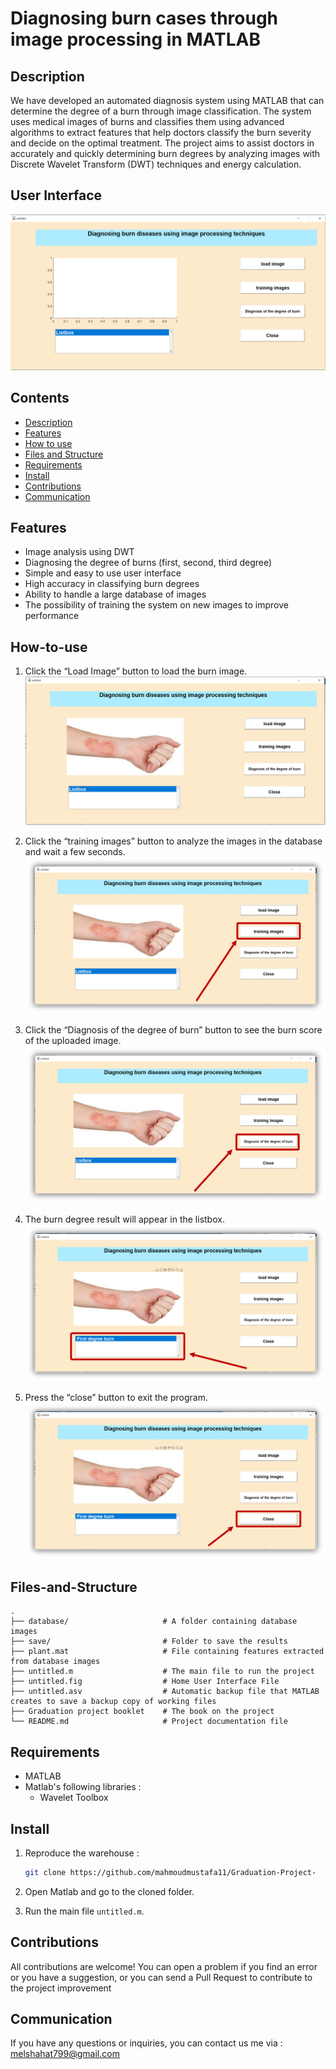 # Diagnosing burn cases through image processing in MATLAB

## Description

We have developed an automated diagnosis system using MATLAB that can determine the degree of a burn through image classification. The system uses medical images of burns and classifies them using advanced algorithms to extract features that help doctors classify the burn severity and decide on the optimal treatment. The project aims to assist doctors in accurately and quickly determining burn degrees by analyzing images with Discrete Wavelet Transform (DWT) techniques and energy calculation.

## User Interface

![User Interface](./imgs/interface.PNG)

## Contents

- [Description](#Description)
- [Features](#Features)
- [How to use](#How-to-use)
- [Files and Structure](#Files-and-Structure)
- [Requirements](#Requirements)
- [Install](#Install)
- [Contributions](#Contributions)
- [Communication](#Communication)

## Features

- Image analysis using DWT
- Diagnosing the degree of burns (first, second, third degree)
- Simple and easy to use user interface
- High accuracy in classifying burn degrees
- Ability to handle a large database of images
- The possibility of training the system on new images to improve performance

## How-to-use

1. Click the “Load Image” button to load the burn image.
   ![Alt text](./imgs/interface_img.PNG)

2. Click the “training images” button to analyze the images in the database and wait a few seconds.
   ![Alt text](./imgs/training_images.PNG)

3. Click the “Diagnosis of the degree of burn” button to see the burn score of the uploaded image.
   ![Alt text](./imgs/diagnosis-of-the-degree-of-burn.PNG)

4. The burn degree result will appear in the listbox.
   ![Alt text](./imgs/result.PNG)

5. Press the “close” button to exit the program.
   ![Alt text](./imgs/close.PNG)

## Files-and-Structure

```
.
├── database/                     # A folder containing database images
├── save/                         # Folder to save the results
├── plant.mat                     # File containing features extracted from database images
├── untitled.m                    # The main file to run the project
├── untitled.fig                  # Home User Interface File
├── untitled.asv                  # Automatic backup file that MATLAB creates to save a backup copy of working files
├── Graduation project booklet    # The book on the project
└── README.md                     # Project documentation file
```

## Requirements

- MATLAB
- Matlab's following libraries :
  - Wavelet Toolbox

## Install

1. Reproduce the warehouse :

   ```sh
   git clone https://github.com/mahmoudmustafa11/Graduation-Project-
   ```

2. Open Matlab and go to the cloned folder.
3. Run the main file `untitled.m`.

## Contributions

All contributions are welcome! You can open a problem if you find an error or you have a suggestion, or you can send a Pull Request to contribute to the project improvement

## Communication

If you have any questions or inquiries, you can contact us me via : [melshahat799@gmail.com](mailto:melshahat799@gmail.com)
